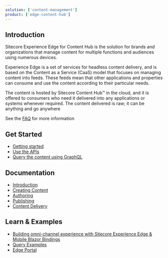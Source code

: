 ```yaml
---
solution: ['content-management']
product: ['edge-content-hub']
---
```


## Introduction
Sitecore Experience Edge for Content Hub is the solution for brands and organizations that manage content for multiple functions and audiences using numerous devices.

Experience Edge is a set of services for headless content delivery, and is based on the Content as a Service (CaaS) model that focuses on managing content into feeds. These feeds mean that other applications and properties can consume and use the content according to their particular needs.

The content is hosted by Sitecore Content Hub™ in the cloud, and it is offered to consumers who need it delivered into any applications or systems whenever required. The content delivered is raw; it can be anything and go anywhere

See the [FAQ](https://www.sitecore.com/company/news-events/press-releases/2020/12/sitecore-advances-saas-platform-with-sitecore-experience-edge/faq) for more information

## Get Started

- [Getting started](https://docs.stylelabs.com/content/4.0.x/user-documentation/experience-edge/content-delivery/quickstart-guide.html)
- [Use the APIs](https://docs.stylelabs.com/content/4.0.x/user-documentation/experience-edge/content-delivery/apis/apis-intro.html)
- [Query the content using GraphQL](https://docs.stylelabs.com/content/4.0.x/user-documentation/experience-edge/content-delivery/graphql/overview.html)

## Documentation

- [Introduction](https://docs.stylelabs.com/content/4.0.x/user-documentation/experience-edge/caas-intro.html)
- [Creating Content](https://docs.stylelabs.com/contenthub/4.1.x/content/user-documentation/cmp/create/content-creation.html)
- [Authoring](https://docs.stylelabs.com/content/4.0.x/user-documentation/experience-edge/content-authoring.html)
- [Publishing](https://docs.stylelabs.com/content/4.0.x/user-documentation/experience-edge/content-publishing/dp-publishing-intro.html)
- [Content Delivery](https://docs.stylelabs.com/content/4.0.x/user-documentation/experience-edge/content-delivery/content-delivery.html)

## Learn & Examples

- [Building omni-channel experience with Sitecore Experience Edge & Mobile Blazor Bindings ](https://www.youtube.com/watch?v=MxfDqasm0No&pp=sAQA)
- [Query Examples](https://docs.stylelabs.com/content/4.0.x/user-documentation/experience-edge/content-delivery/graphql/graphql-examples.html)
- [Edge Portal](https://github.com/Sitecore/edge-portal/)